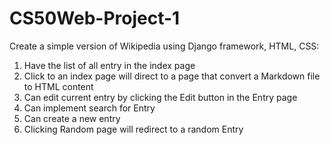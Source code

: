 # CS50Web-Project-1

Create a simple version of Wikipedia using Django framework, HTML, CSS:
1. Have the list of all entry in the index page
3. Click to an index page will direct to a page that convert a Markdown file to HTML content
4. Can edit current entry by clicking the Edit button in the Entry page
5. Can implement search for Entry
6. Can create a new entry
7. Clicking Random page will redirect to a random Entry
